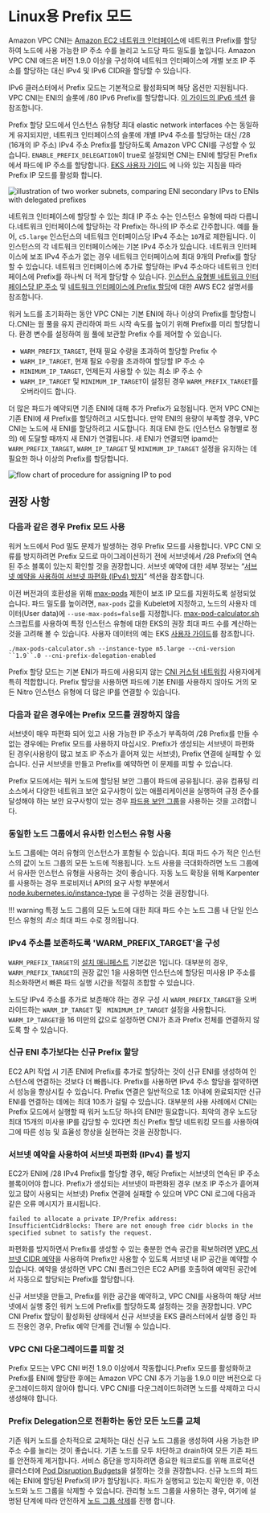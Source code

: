 # Linux용 Prefix 모드

Amazon VPC CNI는 [Amazon EC2 네트워크 인터페이스](https://docs.aws.amazon.com/AWSEC2/latest/UserGuide/ec2-prefix-eni.html)에 네트워크 Prefix를 할당하여 노드에 사용 가능한 IP 주소 수를 늘리고 노드당 파드 밀도를 높입니다. Amazon VPC CNI 애드온 버전 1.9.0 이상을 구성하여 네트워크 인터페이스에 개별 보조 IP 주소를 할당하는 대신 IPv4 및 IPv6 CIDR을 할당할 수 있습니다. 

IPv6 클러스터에서 Prefix 모드는 기본적으로 활성화되며 해당 옵션만 지원됩니다. VPC CNI는 ENI의 슬롯에 /80 IPv6 Prefix를 할당합니다. [이 가이드의 IPv6 섹션](../ipv6/index.md) 을 참조합니다.

Prefix 할당 모드에서 인스턴스 유형당 최대 elastic network interfaces 수는 동일하게 유지되지만, 네트워크 인터페이스의 슬롯에 개별 IPv4 주소를 할당하는 대신 /28 (16개의 IP 주소) IPv4 주소 Prefix를 할당하도록 Amazon VPC CNI를 구성할 수 있습니다. `ENABLE_PREFIX_DELEGATION`이 true로 설정되면 CNI는 ENI에 할당된 Prefix에서 파드에 IP 주소를 할당합니다. [EKS 사용자 가이드](https://docs.aws.amazon.com/eks/latest/userguide/cni-increase-ip-addresses.html) 에 나와 있는 지침을 따라 Prefix IP 모드를 활성화 합니다. 

![illustration of two worker subnets, comparing ENI secondary IPvs to ENIs with delegated prefixes](./image.png)

네트워크 인터페이스에 할당할 수 있는 최대 IP 주소 수는 인스턴스 유형에 따라 다릅니다.네트워크 인터페이스에 할당하는 각 Prefix는 하나의 IP 주소로 간주합니다. 예를 들어, `c5.large` 인스턴스의 네트워크 인터페이스당 IPv4 주소는 `10`개로 제한됩니다. 이 인스턴스의 각 네트워크 인터페이스에는 기본 IPv4 주소가 있습니다. 네트워크 인터페이스에 보조 IPv4 주소가 없는 경우 네트워크 인터페이스에 최대 9개의 Prefix를 할당할 수 있습니다. 네트워크 인터페이스에 추가로 할당하는 IPv4 주소마다 네트워크 인터페이스에 Prefix를 하나씩 더 적게 할당할 수 있습니다. [인스턴스 유형별 네트워크 인터페이스당 IP 주소](https://docs.aws.amazon.com/AWSEC2/latest/UserGuide/using-eni.html#AvailableIpPerENI) 및 [네트워크 인터페이스에 Prefix 할당](https://docs.aws.amazon.com/AWSEC2/latest/UserGuide/ec2-prefix-eni.html)에 대한 AWS EC2 설명서를 참조합니다.

워커 노드를 초기화하는 동안 VPC CNI는 기본 ENI에 하나 이상의 Prefix를 할당합니다.CNI는 웜 풀을 유지 관리하여 파드 시작 속도를 높이기 위해 Prefix를 미리 할당합니다. 환경 변수를 설정하여 웜 풀에 보관할 Prefix 수를 제어할 수 있습니다.

* `WARM_PREFIX_TARGET`, 현재 필요 수량을 초과하여 할당할 Prefix 수
* `WARM_IP_TARGET`, 현재 필요 수량을 초과하여 할당할 IP 주소 수
* `MINIMUM_IP_TARGET`, 언제든지 사용할 수 있는 최소 IP 주소 수
* `WARM_IP_TARGET` 및 `MINIMUM_IP_TARGET`이 설정된 경우 `WARM_PREFIX_TARGET`를 오버라이드 합니다.

더 많은 파드가 예약되면 기존 ENI에 대해 추가 Prefix가 요청됩니다. 먼저 VPC CNI는 기존 ENI에 새 Prefix를 할당하려고 시도합니다. 만약 ENI의 용량이 부족할 경우, VPC CNI는 노드에 새 ENI를 할당하려고 시도합니다. 최대 ENI 한도 (인스턴스 유형별로 정의) 에 도달할 때까지 새 ENI가 연결됩니다. 새 ENI가 연결되면 ipamd는 `WARM_PREFIX_TARGET`, `WARM_IP_TARGET` 및 `MINIMUM_IP_TARGET` 설정을 유지하는 데 필요한 하나 이상의 Prefix를 할당합니다.


![flow chart of procedure for assigning IP to pod](./image-2.jpeg)

## 권장 사항

### 다음과 같은 경우 Prefix 모드 사용

워커 노드에서 Pod 밀도 문제가 발생하는 경우 Prefix 모드를 사용합니다. VPC CNI 오류를 방지하려면 Prefix 모드로 마이그레이션하기 전에 서브넷에서 /28 Prefix의 연속된 주소 블록이 있는지 확인할 것을 권장합니다. 서브넷 예약에 대한 세부 정보는 “[서브넷 예약을 사용하여 서브넷 파편화 (IPv4) 방지](https://docs.aws.amazon.com/vpc/latest/userguide/subnet-cidr-reservation.html)” 섹션을 참조합니다. 

이전 버전과의 호환성을 위해 [max-pods](https://github.com/awslabs/amazon-eks-ami/blob/master/files/eni-max-pods.txt) 제한이 보조 IP 모드를 지원하도록 설정되었습니다. 파드 밀도를 높이려면, `max-pods` 값을 Kubelet에 지정하고, 노드의 사용자 데이터(User data)에 `--use-max-pods=false`를 지정합니다. [max-pod-calculator.sh](https://github.com/awslabs/amazon-eks-ami/blob/master/files/max-pods-calculator.sh) 스크립트를 사용하여 특정 인스턴스 유형에 대한 EKS의 권장 최대 파드 수를 계산하는 것을 고려해 볼 수 있습니다. 사용자 데이터의 예는 EKS [사용자 가이드](https://docs.aws.amazon.com/eks/latest/userguide/cni-increase-ip-addresses.html)를 참조합니다.

```
./max-pods-calculator.sh --instance-type m5.large --cni-version ``1.9``.0 --cni-prefix-delegation-enabled
```


Prefix 할당 모드는 기본 ENI가 파드에 사용되지 않는 [CNI 커스텀 네트워킹](https://docs.aws.amazon.com/eks/latest/userguide/cni-custom-network.html) 사용자에게 특히 적합합니다. Prefix 할당을 사용하면 파드에 기본 ENI를 사용하지 않아도 거의 모든 Nitro 인스턴스 유형에 더 많은 IP를 연결할 수 있습니다.

### 다음과 같은 경우에는 Prefix 모드를 권장하지 않음

서브넷이 매우 파편화 되어 있고 사용 가능한 IP 주소가 부족하여 /28 Prefix를 만들 수 없는 경우에는 Prefix 모드를 사용하지 마십시오. Prefix가 생성되는 서브넷이 파편화 된 경우(사용량이 많고 보조 IP 주소가 흩어져 있는 서브넷), Prefix 연결에 실패할 수 있습니다. 신규 서브넷을 만들고 Prefix를 예약하면 이 문제를 피할 수 있습니다.

Prefix 모드에서는 워커 노드에 할당된 보안 그룹이 파드에 공유됩니다. 공유 컴퓨팅 리소스에서 다양한 네트워크 보안 요구사항이 있는 애플리케이션을 실행하여 규정 준수를 달성해야 하는 보안 요구사항이 있는 경우 [파드용 보안 그룹](../sgpp/index.md)을 사용하는 것을 고려합니다.

### 동일한 노드 그룹에서 유사한 인스턴스 유형 사용

노드 그룹에는 여러 유형의 인스턴스가 포함될 수 있습니다. 최대 파드 수가 적은 인스턴스의 값이 노드 그룹의 모든 노드에 적용됩니다. 노드 사용을 극대화하려면 노드 그룹에서 유사한 인스턴스 유형을 사용하는 것이 좋습니다. 자동 노드 확장을 위해 Karpenter를 사용하는 경우 프로비저너 API의 요구 사항 부분에서 [node.kubernetes.io/instance-type](https://karpenter.sh/docs/concepts/provisioners/) 을 구성하는 것을 권장합니다.

!!! warning 
    특정 노드 그룹의 모든 노드에 대한 최대 파드 수는 노드 그룹 내 단일 인스턴스 유형의 *최소* 최대 파드 수로 정의됩니다.

### IPv4 주소를 보존하도록 'WARM_PREFIX_TARGET'을 구성

`WARM_PREFIX_TARGET`의 [설치 매니페스트](https://github.com/aws/amazon-vpc-cni-k8s/blob/master/config/v1.9/aws-k8s-cni.yaml#L158) 기본값은 1입니다. 대부분의 경우, `WARM_PREFIX_TARGET`의 권장 값인 1을 사용하면 인스턴스에 할당된 미사용 IP 주소를 최소화하면서 빠른 파드 실행 시간을 적절히 조합할 수 있습니다.

노드당 IPv4 주소를 추가로 보존해야 하는 경우 구성 시 `WARM_PREFIX_TARGET`을 오버라이드하는 `WARM_IP_TARGET` 및 ` MINIMUM_IP_TARGET` 설정을 사용합니다. `WARM_IP_TARGET`을 16 미만의 값으로 설정하면 CNI가 초과 Prefix 전체를 연결하지 않도록 할 수 있습니다.

### 신규 ENI 추가보다는 신규 Prefix 할당

EC2 API 작업 시 기존 ENI에 Prefix를 추가로 할당하는 것이 신규 ENI를 생성하여 인스턴스에 연결하는 것보다 더 빠릅니다. Prefix를 사용하면 IPv4 주소 할당을 절약하면서 성능을 향상시킬 수 있습니다. Prefix 연결은 일반적으로 1초 이내에 완료되지만 신규 ENI를 연결하는 데에는 최대 10초가 걸릴 수 있습니다. 대부분의 사용 사례에서 CNI는 Prefix 모드에서 실행할 때 워커 노드당 하나의 ENI만 필요합니다. 최악의 경우 노드당 최대 15개의 미사용 IP를 감당할 수 있다면 최신 Prefix 할당 네트워킹 모드를 사용하여 그에 따른 성능 및 효율성 향상을 실현하는 것을 권장합니다.

### 서브넷 예약을 사용하여 서브넷 파편화 (IPv4) 를 방지

EC2가 ENI에 /28 IPv4 Prefix를 할당할 경우, 해당 Prefix는 서브넷의 연속된 IP 주소 블록이어야 합니다. Prefix가 생성되는 서브넷이 파편화된 경우 (보조 IP 주소가 흩어져 있고 많이 사용되는 서브넷) Prefix 연결에 실패할 수 있으며 VPC CNI 로그에 다음과 같은 오류 메시지가 표시됩니다.

```
failed to allocate a private IP/Prefix address: InsufficientCidrBlocks: There are not enough free cidr blocks in the specified subnet to satisfy the request.
```

파편화를 방지하면서 Prefix를 생성할 수 있는 충분한 연속 공간을 확보하려면 [VPC 서브넷 CIDR 예약](https://docs.aws.amazon.com/vpc/latest/userguide/subnet-cidr-reservation.html#work-with-subnet-cidr-reservations)을 사용하여 Prefix만 사용할 수 있도록 서브넷 내 IP 공간을 예약할 수 있습니다. 예약을 생성하면 VPC CNI 플러그인은 EC2 API를 호출하여 예약된 공간에서 자동으로 할당되는 Prefix를 할당합니다.

신규 서브넷을 만들고, Prefix를 위한 공간을 예약하고, VPC CNI를 사용하여 해당 서브넷에서 실행 중인 워커 노드에 Prefix를 할당하도록 설정하는 것을 권장합니다. VPC CNI Prefix 할당이 활성화된 상태에서 신규 서브넷을 EKS 클러스터에서 실행 중인 파드 전용인 경우, Prefix 예약 단계를 건너뛸 수 있습니다.

### VPC CNI 다운그레이드를 피할 것

Prefix 모드는 VPC CNI 버전 1.9.0 이상에서 작동합니다.Prefix 모드를 활성화하고 Prefix를 ENI에 할당한 후에는 Amazon VPC CNI 추가 기능을 1.9.0 미만 버전으로 다운그레이드하지 않아야 합니다. VPC CNI를 다운그레이드하려면 노드를 삭제하고 다시 생성해야 합니다.

### Prefix Delegation으로 전환하는 동안 모든 노드를 교체

기존 워커 노드를 순차적으로 교체하는 대신 신규 노드 그룹을 생성하여 사용 가능한 IP 주소 수를 늘리는 것이 좋습니다. 기존 노드를 모두 차단하고 drain하여 모든 기존 파드를 안전하게 제거합니다. 서비스 중단을 방지하려면 중요한 워크로드를 위해 프로덕션 클러스터에 [Pod Disruption Budgets](https://kubernetes.io/docs/tasks/run-application/configure-pdb)을 설정하는 것을 권장합니다. 신규 노드의 파드에는 ENI에 할당된 Prefix의 IP가 할당됩니다. 파드가 실행되고 있는지 확인한 후, 이전 노드와 노드 그룹을 삭제할 수 있습니다. 관리형 노드 그룹을 사용하는 경우, 여기에 설명된 단계에 따라 안전하게 [노드 그룹 삭제](https://docs.aws.amazon.com/eks/latest/userguide/delete-managed-node-group.html)를 진행 합니다.

